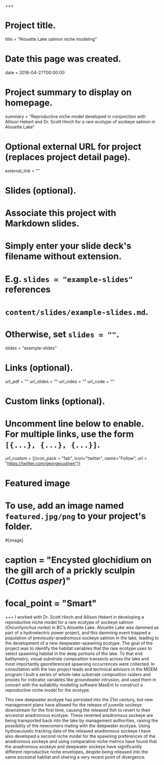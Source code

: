 +++
# Project title.
title = "Alouette Lake salmon niche modeling"

# Date this page was created.
date = 2016-04-27T00:00:00

# Project summary to display on homepage.
summary = "Reproductive niche model developed in conjunction with Allison Hebert and Dr. Scott Hinch for a rare ecotype of sockeye salmon in Alouette Lake"

# Optional external URL for project (replaces project detail page).
external_link = ""

# Slides (optional).
#   Associate this project with Markdown slides.
#   Simply enter your slide deck's filename without extension.
#   E.g. `slides = "example-slides"` references 
#   `content/slides/example-slides.md`.
#   Otherwise, set `slides = ""`.
slides = "example-slides"

# Links (optional).
url_pdf = ""
url_slides = ""
url_video = ""
url_code = ""

# Custom links (optional).
#   Uncomment line below to enable. For multiple links, use the form `[{...}, {...}, {...}]`.
url_custom = [{icon_pack = "fab", icon="twitter", name="Follow", url = "https://twitter.com/georgecushen"}]

# Featured image
# To use, add an image named `featured.jpg/png` to your project's folder. 

#[image]
#  caption = "Encysted glochidium on the gill arch of a prickly sculpin (*Cottus asper*)"
#  focal_point = "Smart"
  
+++
 I worked with Dr. Scott Hinch and Allison Hebert in developing a reproductive niche model for a rare ecotype
of sockeye salmon (*Oncorhynchus nerka*) in BC’s Alouette Lake. Alouette Lake was dammed as
part of a hydroelectric power project, and this damming event trapped a population of
previously-anadromous sockeye salmon in the lake, leading to the development of a new
deepwater-spawning ecotype. The goal of the project was to identify the habitat variables that the
rare ecotype uses to select spawning habitat in the deep portions of the lake. To that end
bathymetry, visual substrate composition transects across the lake and most importantly 
georeferenced spawning occurrences were collected. In consultation with the two project leads
and technical advisors in the MGEM program I built a series of whole-lake substrate
composition rasters and proxies for indicator variables like groundwater intrusion, and used them
in concert with the suitability modeling software MaxEnt to construct a reproductive niche
model for the ecotype.

This new deepwater ecotype has persisted into the 21st century, but new management
plans have allowed for the release of juvenile sockeye downstream for the first time, causing the
released fish to revert to their ancestral anadromous ecotype. These reverted anadromous
sockeye are being transported back into the lake by management authorities, raising the
possibility of the newcomers mating with the deepwater ecotype. Using hydroacoustic tracking
data of the released anadromous sockeye I have also developed a second niche model for the
spawning preferences of the anadromous sockeye and using comparative niche metrics have
found that the anadromous sockeye and deepwater sockeye have significantly different
reproductive niche envelopes, despite being released into the same ancestral habitat and sharing a
very recent point of divergence. 
